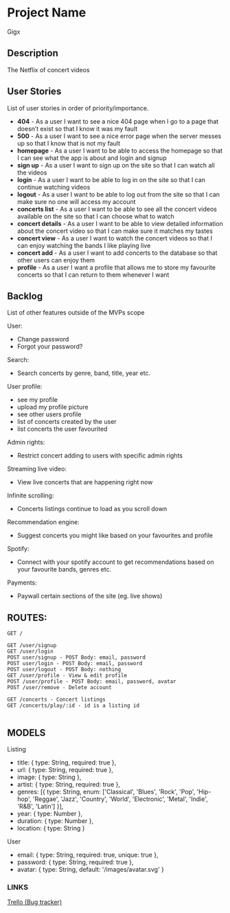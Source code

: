 # Project Name
Gigx

## Description

The Netflix of concert videos
 
 ## User Stories

List of user stories in order of priority/importance.

 - **404** - As a user I want to see a nice 404 page when I go to a page that doesn’t exist so that I know it was my fault 
 - **500** - As a user I want to see a nice error page when the server messes up so that I know that is not my fault
 - **homepage** - As a user I want to be able to access the homepage so that I can see what the app is about and login and signup
 - **sign up** - As a user I want to sign up on the site so that I can watch all the videos
 - **login** - As a user I want to be able to log in on the site so that I can continue watching videos
 - **logout** - As a user I want to be able to log out from the site so that I can make sure no one will access my account
 - **concerts list** - As a user I want to be able to see all the concert videos available on the site so that I can choose what to watch
 - **concert details** - As a user I want to be able to view detailed information about the concert video so that I can make sure it matches my tastes
 - **concert view** - As a user I want to watch the concert videos so that I can enjoy watching the bands I like playing live
 - **concert add** - As a user I want to add concerts to the database so that other users can enjoy them
 - **profile** - As a user I want a profile that allows me to store my favourite concerts so that I can return to them whenever I want

## Backlog

List of other features outside of the MVPs scope

User:
- Change password
- Forgot your password?

Search:
- Search concerts by genre, band, title, year etc.

User profile:
- see my profile
- upload my profile picture
- see other users profile
- list of concerts created by the user
- list concerts the user favourited

Admin rights:
- Restrict concert adding to users with specific admin rights

Streaming live video:
- View live concerts that are happening right now

Infinite scrolling:
- Concerts listings continue to load as you scroll down

Recommendation engine:
- Suggest concerts you might like based on your favourites and profile

Spotify:
- Connect with your spotify account to get recommendations based on your favourite bands, genres etc.

Payments:
- Paywall certain sections of the site (eg. live shows)


## ROUTES:
```
GET / 

GET /user/signup
GET /user/login
POST user/signup - POST Body: email, password
POST user/login - POST Body: email, password
POST user/logout - POST Body: nothing
GET /user/profile - View & edit profile
POST /user/profile - POST Body: email, password, avatar
POST /user/remove - Delete account

GET /concerts - Concert listings
GET /concerts/play/:id - id is a listing id


```

## MODELS

Listing
 - title: { type: String, required: true },
 - url: { type: String, required: true },
 - image: { type: String },
 - artist: { type: String, required: true },
 - genres: [{ type: String, enum: ['Classical', 'Blues', 'Rock', 'Pop', 'Hip-hop', 'Reggae', 'Jazz', 'Country', 'World', 'Electronic', 'Metal', 'Indie', 'R&B', 'Latin'] }],
 - year: { type: Number },
 - duration: { type: Number },
 - location: { type: String }


User
 - email: { type: String, required: true, unique: true },
 - password: { type: String, required: true },
 - avatar: { type: String, default: '/images/avatar.svg' }
 

### LINKS

[Trello (Bug tracker)](https://trello.com/b/N0AjLO6x/gigx)

